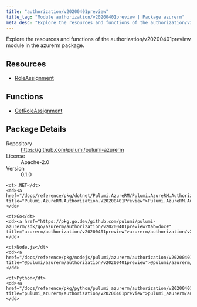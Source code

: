 ```yaml
---
title: "authorization/v20200401preview"
title_tag: "Module authorization/v20200401preview | Package azurerm"
meta_desc: "Explore the resources and functions of the authorization/v20200401preview module in the azurerm package."
---
```


<!-- WARNING: this file was generated by Pulumi Docs Generator. -->
<!-- Do not edit by hand unless you're certain you know what you are doing! -->

Explore the resources and functions of the authorization/v20200401preview module in the azurerm package.

<h2 id="resources">Resources</h2>
<ul class="api">
    <li><a href="roleassignment" title="RoleAssignment"><span class="symbol resource"></span>RoleAssignment</a></li>
</ul>

<h2 id="functions">Functions</h2>
<ul class="api">
    <li><a href="getroleassignment" title="GetRoleAssignment"><span class="symbol function"></span>GetRoleAssignment</a></li>
</ul>

<h2 id="package-details">Package Details</h2>
<dl class="package-details">
	<dt>Repository</dt>
	<dd><a href="https://github.com/pulumi/pulumi-azurerm">https://github.com/pulumi/pulumi-azurerm</a></dd>
	<dt>License</dt>
	<dd>Apache-2.0</dd>
	<dt>Version</dt>
	<dd>0.1.0</dd>
</dl>



<dl class="tabular">

    <dt>.NET</dt>
    <dd><a href="/docs/reference/pkg/dotnet/Pulumi.AzureRM/Pulumi.AzureRM.Authorization.V20200401Preview.html" title="Pulumi.AzureRM.Authorization.V20200401Preview">Pulumi.AzureRM.Authorization.V20200401Preview</a></dd>

    <dt>Go</dt>
    <dd><a href="https://pkg.go.dev/github.com/pulumi/pulumi-azurerm/sdk/go/azurerm/authorization/v20200401preview?tab=doc#" title="azurerm/authorization/v20200401preview">azurerm/authorization/v20200401preview</a></dd>

    <dt>Node.js</dt>
    <dd><a href="/docs/reference/pkg/nodejs/pulumi/azurerm/authorization/v20200401preview/#" title="@pulumi/azurerm/authorization/v20200401preview">@pulumi/azurerm/authorization/v20200401preview</a></dd>

    <dt>Python</dt>
    <dd><a href="/docs/reference/pkg/python/pulumi_azurerm/authorization/v20200401preview" title="pulumi_azurerm/authorization/v20200401preview">pulumi_azurerm/authorization/v20200401preview</a></dd>

</dl>

